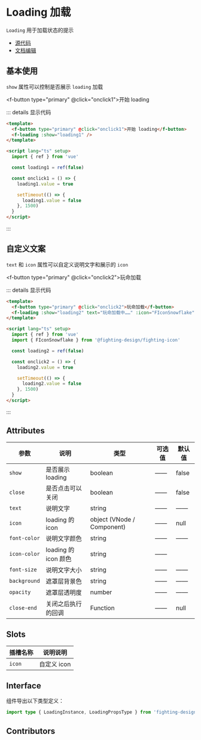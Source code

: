 # Loading 加载

`Loading` 用于加载状态的提示

- [源代码](https://github.com/FightingDesign/fighting-design/tree/master/packages/fighting-design/loading)
- [文档编辑](https://github.com/FightingDesign/fighting-design/blob/master/docs/docs/components/loading.md)

## 基本使用

`show` 属性可以控制是否展示 `loading` 加载

<f-button type="primary" @click="onclick1">开始 loading</f-button>
<f-loading :show="loading1" />

::: details 显示代码

```html
<template>
  <f-button type="primary" @click="onclick1">开始 loading</f-button>
  <f-loading :show="loading1" />
</template>

<script lang="ts" setup>
  import { ref } from 'vue'

  const loading1 = ref(false)

  const onclick1 = () => {
    loading1.value = true

    setTimeout(() => {
      loading1.value = false
    }, 1500)
  }
</script>
```

:::

## 自定义文案

`text` 和 `icon` 属性可以自定义说明文字和展示的 `icon`

<f-button type="primary" @click="onclick2">玩命加载</f-button>
<f-loading :show="loading2" text="玩命加载中……" :icon="FIconSnowflake" />

::: details 显示代码

```html
<template>
  <f-button type="primary" @click="onclick2">玩命加载</f-button>
  <f-loading :show="loading2" text="玩命加载中……" :icon="FIconSnowflake" />
</template>

<script lang="ts" setup>
  import { ref } from 'vue'
  import { FIconSnowflake } from '@fighting-design/fighting-icon'

  const loading2 = ref(false)

  const onclick2 = () => {
    loading2.value = true

    setTimeout(() => {
      loading2.value = false
    }, 1500)
  }
</script>
```

:::

## Attributes

| 参数         | 说明                 | 类型                       | 可选值 | 默认值 |
| ------------ | -------------------- | -------------------------- | ------ | ------ |
| `show`       | 是否展示 loading     | boolean                    | ——     | false  |
| `close`      | 是否点击可以关闭     | boolean                    | ——     | false  |
| `text`       | 说明文字             | string                     | ——     | ——     |
| `icon`       | loading 的 icon      | object (VNode / Component) | ——     | null   |
| `font-color` | 说明文字颜色         | string                     | ——     | ——     |
| `icon-color` | loading 的 icon 颜色 | string                     | ——     |
| `font-size`  | 说明文字大小         | string                     | ——     | ——     |
| `background` | 遮罩层背景色         | string                     | ——     | ——     |
| `opacity`    | 遮罩层透明度         | number                     | ——     | ——     |
| `close-end`  | 关闭之后执行的回调   | Function                   | ——     | null   |

## Slots

| 插槽名称 | 说明说明    |
| -------- | ----------- |
| `icon`   | 自定义 icon |

## Interface

组件导出以下类型定义：

```ts
import type { LoadingInstance, LoadingPropsType } from 'fighting-design'
```

## Contributors

<a href="https://github.com/Tyh2001" target="_blank">
  <f-avatar round src="https://avatars.githubusercontent.com/u/73180970?v=4" />
</a>

<a href="https://github.com/yn22638" target="_blank">
  <f-avatar round src="https://avatars.githubusercontent.com/u/48940123?v=4" />
</a>

<a href="https://github.com/Alphatrionty" target="_blank">
  <f-avatar round src="https://avatars.githubusercontent.com/u/57850101?v=4" />
</a>

<script setup lang="ts">
  import { ref } from 'vue'
  import { FIconSnowflake } from '@fighting-design/fighting-icon'

  const loading1 = ref(false)

  const onclick1 = () => {
    loading1.value = true
    setTimeout(() => {
      loading1.value = false
    }, 1500)
  }

  const loading2 = ref(false)

  const onclick2 = () => {
    loading2.value = true
    setTimeout(() => {
      loading2.value = false
    }, 1500)
  }
</script>
